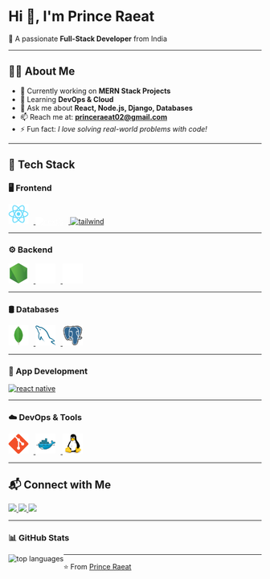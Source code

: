 # Hi 👋, I'm Prince Raeat  
🚀 A passionate **Full-Stack Developer** from India  

---

## 🧑‍💻 About Me  
- 🔭 Currently working on **MERN Stack Projects**  
- 🌱 Learning **DevOps & Cloud**  
- 💬 Ask me about **React, Node.js, Django, Databases**  
- 📫 Reach me at: **[princeraeat02@gmail.com](mailto:princeraeat02@gmail.com)**  
- ⚡ Fun fact: *I love solving real-world problems with code!*  

---

## 🚀 Tech Stack  

### 🖥️ Frontend  
<a href="https://react.dev/" target="_blank" rel="noreferrer">
  <img src="https://raw.githubusercontent.com/devicons/devicon/master/icons/react/react-original.svg" 
       width="40" style="margin-right:10px;" alt="react"/>
</a>
<a href="https://nextjs.org/" target="_blank" rel="noreferrer">
  <img src="https://cdn.worldvectorlogo.com/logos/nextjs-2.svg" 
       width="40" style="margin-right:10px; filter: brightness(0) invert(1);" alt="nextjs"/>
</a>
<a href="https://tailwindcss.com/" target="_blank" rel="noreferrer">
  <img src="https://www.vectorlogo.zone/logos/tailwindcss/tailwindcss-icon.svg" 
       width="40" style="margin-right:10px;" alt="tailwind"/>
</a>

---

### ⚙️ Backend  
<a href="https://nodejs.org/" target="_blank" rel="noreferrer">
  <img src="https://raw.githubusercontent.com/devicons/devicon/master/icons/nodejs/nodejs-original.svg" 
       width="40" style="margin-right:10px;" alt="nodejs"/>
</a>
<a href="https://expressjs.com/" target="_blank" rel="noreferrer">
  <img src="https://raw.githubusercontent.com/devicons/devicon/master/icons/express/express-original.svg" 
       width="40" style="margin-right:10px; filter: brightness(0) invert(1);" alt="express"/>
</a>
<a href="https://www.djangoproject.com/" target="_blank" rel="noreferrer">
  <img src="https://raw.githubusercontent.com/devicons/devicon/master/icons/django/django-plain.svg" 
       width="40" style="margin-right:10px; filter: brightness(0) invert(1);" alt="django"/>
</a>

---

### 🛢️ Databases  
<a href="https://www.mongodb.com/" target="_blank" rel="noreferrer">
  <img src="https://raw.githubusercontent.com/devicons/devicon/master/icons/mongodb/mongodb-original.svg" 
       width="40" style="margin-right:10px;" alt="mongodb"/>
</a>
<a href="https://www.mysql.com/" target="_blank" rel="noreferrer">
  <img src="https://raw.githubusercontent.com/devicons/devicon/master/icons/mysql/mysql-original.svg" 
       width="40" style="margin-right:10px;" alt="mysql"/>
</a>
<a href="https://www.postgresql.org/" target="_blank" rel="noreferrer">
  <img src="https://raw.githubusercontent.com/devicons/devicon/master/icons/postgresql/postgresql-original.svg" 
       width="40" style="margin-right:10px;" alt="postgresql"/>
</a>

---

### 📱 App Development  
<a href="https://reactnative.dev/" target="_blank" rel="noreferrer">
  <img src="https://reactnative.dev/img/header_logo.svg" 
       width="40" style="margin-right:10px;" alt="react native"/>
</a>

---

### ☁️ DevOps & Tools  
<a href="https://git-scm.com/" target="_blank" rel="noreferrer">
  <img src="https://raw.githubusercontent.com/devicons/devicon/master/icons/git/git-original.svg" 
       width="40" style="margin-right:10px;" alt="git"/>
</a>
<a href="https://www.docker.com/" target="_blank" rel="noreferrer">
  <img src="https://raw.githubusercontent.com/devicons/devicon/master/icons/docker/docker-original.svg" 
       width="40" style="margin-right:10px;" alt="docker"/>
</a>
<a href="https://www.linux.org/" target="_blank" rel="noreferrer">
  <img src="https://raw.githubusercontent.com/devicons/devicon/master/icons/linux/linux-original.svg" 
       width="40" style="margin-right:10px;" alt="linux"/>
</a>

---

## 📬 Connect with Me  
<a href="mailto:princeraeat02@gmail.com" target="_blank">
  <img src="https://img.shields.io/badge/Email-D14836?style=for-the-badge&logo=gmail&logoColor=white"/>
</a>
<a href="https://linkedin.com/in/your-linkedin" target="_blank">
  <img src="https://img.shields.io/badge/LinkedIn-0077B5?style=for-the-badge&logo=linkedin&logoColor=white"/>
</a>
<a href="https://twitter.com/your-twitter" target="_blank">
  <img src="https://img.shields.io/badge/Twitter-1DA1F2?style=for-the-badge&logo=twitter&logoColor=white"/>
</a>

---

### 📊 GitHub Stats
<p>
  <img align="left" src="https://github-readme-stats.vercel.app/api/top-langs?username=princerawat02&show_icons=true&locale=en&layout=compact" alt="top languages"/>
</p>

---
⭐️ From [Prince Raeat](https://github.com/your-github)

